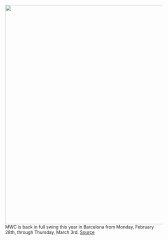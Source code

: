 <img src='https://cdn.vox-cdn.com/thumbor/cr-jcZ24ySWQQsU_Ph11POWJceI=/0x0:2040x1360/1200x800/filters:focal(1129x537:1455x863)/cdn.vox-cdn.com/uploads/chorus_image/image/70546500/vpavic_180225_2334_0048.0.jpg' width='700px' /><br/>
MWC is back in full swing this year in Barcelona from Monday, February 28th, through Thursday, March 3rd.
<a href='https://www.theverge.com/2022/2/24/22949007/mwc-barcelona-2022-news-rumors-products-annoucements'> Source <a/>
